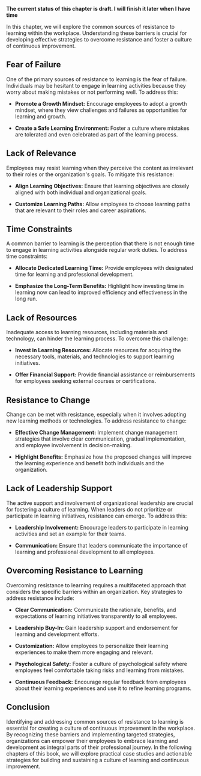 **The current status of this chapter is draft. I will finish it later when I have time**

In this chapter, we will explore the common sources of resistance to learning within the workplace. Understanding these barriers is crucial for developing effective strategies to overcome resistance and foster a culture of continuous improvement.

Fear of Failure
---------------

One of the primary sources of resistance to learning is the fear of failure. Individuals may be hesitant to engage in learning activities because they worry about making mistakes or not performing well. To address this:

* **Promote a Growth Mindset:** Encourage employees to adopt a growth mindset, where they view challenges and failures as opportunities for learning and growth.

* **Create a Safe Learning Environment:** Foster a culture where mistakes are tolerated and even celebrated as part of the learning process.

Lack of Relevance
-----------------

Employees may resist learning when they perceive the content as irrelevant to their roles or the organization's goals. To mitigate this resistance:

* **Align Learning Objectives:** Ensure that learning objectives are closely aligned with both individual and organizational goals.

* **Customize Learning Paths:** Allow employees to choose learning paths that are relevant to their roles and career aspirations.

Time Constraints
----------------

A common barrier to learning is the perception that there is not enough time to engage in learning activities alongside regular work duties. To address time constraints:

* **Allocate Dedicated Learning Time:** Provide employees with designated time for learning and professional development.

* **Emphasize the Long-Term Benefits:** Highlight how investing time in learning now can lead to improved efficiency and effectiveness in the long run.

Lack of Resources
-----------------

Inadequate access to learning resources, including materials and technology, can hinder the learning process. To overcome this challenge:

* **Invest in Learning Resources:** Allocate resources for acquiring the necessary tools, materials, and technologies to support learning initiatives.

* **Offer Financial Support:** Provide financial assistance or reimbursements for employees seeking external courses or certifications.

Resistance to Change
--------------------

Change can be met with resistance, especially when it involves adopting new learning methods or technologies. To address resistance to change:

* **Effective Change Management:** Implement change management strategies that involve clear communication, gradual implementation, and employee involvement in decision-making.

* **Highlight Benefits:** Emphasize how the proposed changes will improve the learning experience and benefit both individuals and the organization.

Lack of Leadership Support
--------------------------

The active support and involvement of organizational leadership are crucial for fostering a culture of learning. When leaders do not prioritize or participate in learning initiatives, resistance can emerge. To address this:

* **Leadership Involvement:** Encourage leaders to participate in learning activities and set an example for their teams.

* **Communication:** Ensure that leaders communicate the importance of learning and professional development to all employees.

Overcoming Resistance to Learning
---------------------------------

Overcoming resistance to learning requires a multifaceted approach that considers the specific barriers within an organization. Key strategies to address resistance include:

* **Clear Communication:** Communicate the rationale, benefits, and expectations of learning initiatives transparently to all employees.

* **Leadership Buy-In:** Gain leadership support and endorsement for learning and development efforts.

* **Customization:** Allow employees to personalize their learning experiences to make them more engaging and relevant.

* **Psychological Safety:** Foster a culture of psychological safety where employees feel comfortable taking risks and learning from mistakes.

* **Continuous Feedback:** Encourage regular feedback from employees about their learning experiences and use it to refine learning programs.

Conclusion
----------

Identifying and addressing common sources of resistance to learning is essential for creating a culture of continuous improvement in the workplace. By recognizing these barriers and implementing targeted strategies, organizations can empower their employees to embrace learning and development as integral parts of their professional journey. In the following chapters of this book, we will explore practical case studies and actionable strategies for building and sustaining a culture of learning and continuous improvement.
